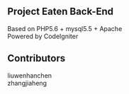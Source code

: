 ## Project Eaten Back-End
Based on PHP5.6 + mysql5.5 + Apache  
Powered by CodeIgniter  
## Contributors
liuwenhanchen  
zhangjiaheng
